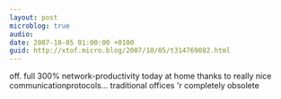 ```yaml
---
layout: post
microblog: true
audio: 
date: 2007-10-05 01:00:00 +0100
guid: http://xtof.micro.blog/2007/10/05/t314769082.html
---
```

off. full 300% network-productivity today at home thanks to really nice communicationprotocols... traditional offices 'r completely obsolete
